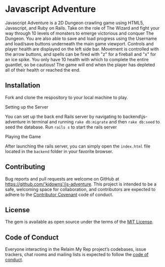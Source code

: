 # Javascript Adventure

Javascript Adventure is a 2D Dungeon crawling game using HTML5, Javascript, and Ruby on Rails. Take on the role of The Wizard and fight your way through 10 levels of monsters to emerge victorious and conquer The Dungeon. You are also able to save and load progress using the Username and load/save buttons underneath the main game viewport. Controls and player health are displayed on the left side bar. Movement is controlled with the arrow buttons, and spells can be fired with "z" for a fireball and "x" for an ice spike. You only have 10 health with which to complete the entire guantlet, so be cautious! The game will end when the player has depleted all of their health or reached the end.

## Installation

Fork and clone the respository to your local machine to play.

Setting up the Server

You can set up the back end Rails server by navigating to backend\js-adventure in terminal and running `rake db:migrate` and then `rake db:seed` to seed the database.
Run `rails s` to start the rails server

Playing the Game

After launching the rails server, you can simply open the `index.html` file located in the `backend` folder in your favorite browser.

## Contributing

Bug reports and pull requests are welcome on GitHub at https://github.com/'kjdowns'/js-adventure. This project is intended to be a safe, welcoming space for collaboration, and contributors are expected to adhere to the [Contributor Covenant](http://contributor-covenant.org) code of conduct.

## License

The gem is available as open source under the terms of the [MIT License](https://opensource.org/licenses/MIT).

## Code of Conduct

Everyone interacting in the Relaim My Rep project’s codebases, issue trackers, chat rooms and mailing lists is expected to follow the [code of conduct](https://github.com/kjdowns/js-adventure/blob/master/CODE_OF_CONDUCT.md).
